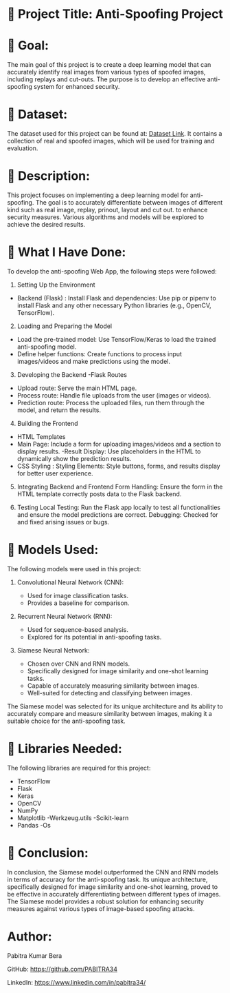 # **🔴 Project Title: Anti-Spoofing Project**

# **🔴 Goal:**
The main goal of this project is to create a deep learning model that can accurately identify real images from various types of spoofed images, including replays and cut-outs. The purpose is to develop an effective anti-spoofing system for enhanced security.

# **🔴 Dataset:**
The dataset used for this project can be found at: [Dataset Link](https://www.kaggle.com/datasets/tapakah68/anti-spoofing). It contains a collection of real and spoofed images, which will be used for training and evaluation.

# **🔴 Description:**
This project focuses on implementing a deep learning model for anti-spoofing. The goal is to accurately differentiate between images of different kind such as real image, replay, prinout, layout and cut out. to enhance security measures. Various algorithms and models will be explored to achieve the desired results.

# **🔴 What I Have Done:**
To develop the anti-spoofing Web App, the following steps were followed:



1. Setting Up the Environment
- Backend (Flask) :
Install Flask and dependencies: Use pip or pipenv to install Flask and any other necessary Python libraries (e.g., OpenCV, TensorFlow).

2. Loading and Preparing the Model
- Load the pre-trained model: Use TensorFlow/Keras to load the trained anti-spoofing model.
- Define helper functions: Create functions to process input images/videos and make predictions using the model.

3. Developing the Backend
-Flask Routes
- Upload route: Serve the main HTML page.
- Process route: Handle file uploads from the user (images or videos).
- Prediction route: Process the uploaded files, run them through the model, and return the results.

4. Building the Frontend
- HTML Templates
- Main Page: Include a form for uploading images/videos and a section to display results.
-Result Display: Use placeholders in the HTML to dynamically show the prediction results.
- CSS Styling :
Styling Elements: Style buttons, forms, and results display for better user experience.

5. Integrating Backend and Frontend
Form Handling: Ensure the form in the HTML template correctly posts data to the Flask backend.

6. Testing 
Local Testing: Run the Flask app locally to test all functionalities and ensure the model predictions are correct.
Debugging: Checked for and fixed arising issues or bugs.

# **🔴 Models Used:**
The following models were used in this project:

1. Convolutional Neural Network (CNN):
   - Used for image classification tasks.
   - Provides a baseline for comparison.

2. Recurrent Neural Network (RNN):
   - Used for sequence-based analysis.
   - Explored for its potential in anti-spoofing tasks.

3. Siamese Neural Network:
   - Chosen over CNN and RNN models.
   - Specifically designed for image similarity and one-shot learning tasks.
   - Capable of accurately measuring similarity between images.
   - Well-suited for detecting and classifying between images.

The Siamese model was selected for its unique architecture and its ability to accurately compare and measure similarity between images, making it a suitable choice for the anti-spoofing task.

# **🔴 Libraries Needed:**
The following libraries are required for this project:
- TensorFlow
-  Flask
- Keras
- OpenCV
- NumPy
- Matplotlib
-Werkzeug.utils
-Scikit-learn
- Pandas
-Os

# **🔴 Conclusion:**
In conclusion, the Siamese model outperformed the CNN and RNN models in terms of accuracy for the anti-spoofing task. Its unique architecture, specifically designed for image similarity and one-shot learning, proved to be effective in accurately differentiating between different types of images. The Siamese model provides a robust solution for enhancing security measures against various types of image-based spoofing attacks.

# **Author:**

Pabitra Kumar Bera

GitHub: https://github.com/PABITRA34

LinkedIn: https://www.linkedin.com/in/pabitra34/
